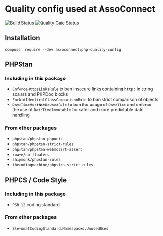 # Quality config used at AssoConnect

[![Build Status](https://github.com/assoconnect/php-quality-config/actions/workflows/build.yml/badge.svg)](https://github.com/assoconnect/php-quality-config/actions/workflows/build.yml)
[![Quality Gate Status](https://sonarcloud.io/api/project_badges/measure?project=assoconnect_php-quality-config&metric=alert_status)](https://sonarcloud.io/dashboard?id=assoconnect_php-quality-config)

## Installation

```
composer require --dev assoconnect/php-quality-config
```

## PHPStan

### Including in this package
* `EnforceHttpsLinksRule` to ban insecure links containing `http:` in string scalars and PHPDoc blocks
* `ForbidIdenticalClassComparisonRule` to ban strict comparison of objects
* `DateTimeMustNotBeUsedRule` to ban the usage of `DateTime` and enforce the use of `DateTimeImmutable` for safer and more predictable date handling

### From other packages
* `phpstan/phpstan-phpunit`
* `phpstan/phpstan-strict-rules`
* `phpstan/phpstan-webmozart-assert`
* `roave/no-floaters`
* `shipmonk/phpstan-rules`
* `thecodingmachine/phpstan-strict-rules`

## PHPCS / Code Style

### Including in this package
* `PSR-12` coding standard

### From other packages
* `SlevomatCodingStandard.Namespaces.UnusedUses`

